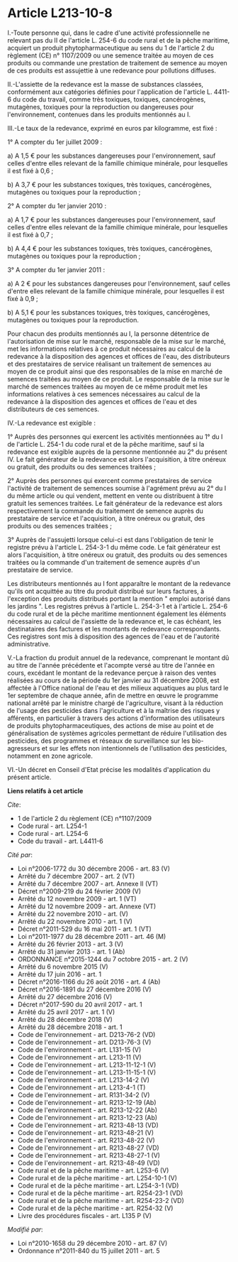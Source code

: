 # Article L213-10-8

I.-Toute personne qui, dans le cadre d'une activité professionnelle ne relevant pas du II de l'article L. 254-6 du code rural
et de la pêche maritime, acquiert un produit phytopharmaceutique au sens du 1 de l'article 2 du règlement (CE) n° 1107/2009
ou une semence traitée au moyen de ces produits ou commande une prestation de traitement de semence au moyen de ces produits
est assujettie à une redevance pour pollutions diffuses. 

II.-L'assiette de la redevance est la masse de substances classées, conformément aux catégories définies pour l'application
de l'article L. 4411-6 du code du travail, comme très toxiques, toxiques, cancérogènes, mutagènes, toxiques pour la
reproduction ou dangereuses pour l'environnement, contenues dans les produits mentionnés au I. 

III.-Le taux de la redevance, exprimé en euros par kilogramme, est fixé : 

1° A compter du 1er juillet 2009 : 

a) A 1,5 € pour les substances dangereuses pour l'environnement, sauf celles d'entre elles relevant de la famille chimique
minérale, pour lesquelles il est fixé à 0,6 ; 

b) A 3,7 € pour les substances toxiques, très toxiques, cancérogènes, mutagènes ou toxiques pour la reproduction ; 

2° A compter du 1er janvier 2010 : 

a) A 1,7 € pour les substances dangereuses pour l'environnement, sauf celles d'entre elles relevant de la famille chimique
minérale, pour lesquelles il est fixé à 0,7 ; 

b) A 4,4 € pour les substances toxiques, très toxiques, cancérogènes, mutagènes ou toxiques pour la reproduction ; 

3° A compter du 1er janvier 2011 : 

a) A 2 € pour les substances dangereuses pour l'environnement, sauf celles d'entre elles relevant de la famille chimique
minérale, pour lesquelles il est fixé à 0,9 ; 

b) A 5,1 € pour les substances toxiques, très toxiques, cancérogènes, mutagènes ou toxiques pour la reproduction. 

Pour chacun des produits mentionnés au I, la personne détentrice de l'autorisation de mise sur le marché, responsable de la
mise sur le marché, met les informations relatives à ce produit nécessaires au calcul de la redevance à la disposition des
agences et offices de l'eau, des distributeurs et des prestataires de service réalisant un traitement de semences au moyen de
ce produit ainsi que des responsables de la mise en marché de semences traitées au moyen de ce produit. Le responsable de la
mise sur le marché de semences traitées au moyen de ce même produit met les informations relatives à ces semences nécessaires
au calcul de la redevance à la disposition des agences et offices de l'eau et des distributeurs de ces semences. 

IV.-La redevance est exigible : 

1° Auprès des personnes qui exercent les activités mentionnées au 1° du I de l'article L. 254-1 du code rural et de la pêche
maritime, sauf si la redevance est exigible auprès de la personne mentionnée au 2° du présent IV. Le fait générateur de la
redevance est alors l'acquisition, à titre onéreux ou gratuit, des produits ou des semences traitées ; 

2° Auprès des personnes qui exercent comme prestataires de service l'activité de traitement de semences soumise à l'agrément
prévu au 2° du I du même article ou qui vendent, mettent en vente ou distribuent à titre gratuit les semences traitées. Le
fait générateur de la redevance est alors respectivement la commande du traitement de semence auprès du prestataire de
service et l'acquisition, à titre onéreux ou gratuit, des produits ou des semences traitées ; 

3° Auprès de l'assujetti lorsque celui-ci est dans l'obligation de tenir le registre prévu à l'article L. 254-3-1 du même
code. Le fait générateur est alors l'acquisition, à titre onéreux ou gratuit, des produits ou des semences traitées ou la
commande d'un traitement de semence auprès d'un prestataire de service. 

Les distributeurs mentionnés au I font apparaître le montant de la redevance qu'ils ont acquittée au titre du produit
distribué sur leurs factures, à l'exception des produits distribués portant la mention " emploi autorisé dans les jardins ".
Les registres prévus à l'article L. 254-3-1 et à l'article L. 254-6 du code rural et de la pêche maritime mentionnent
également les éléments nécessaires au calcul de l'assiette de la redevance et, le cas échéant, les destinataires des factures
et les montants de redevance correspondants. Ces registres sont mis à disposition des agences de l'eau et de l'autorité
administrative. 

V.-La fraction du produit annuel de la redevance, comprenant le montant dû au titre de l'année précédente et l'acompte versé
au titre de l'année en cours, excédant le montant de la redevance perçue à raison des ventes réalisées au cours de la période
du 1er janvier au 31 décembre 2008, est affectée à l'Office national de l'eau et des milieux aquatiques au plus tard le 1er
septembre de chaque année, afin de mettre en œuvre le programme national arrêté par le ministre chargé de l'agriculture,
visant à la réduction de l'usage des pesticides dans l'agriculture et à la maîtrise des risques y afférents, en particulier à
travers des actions d'information des utilisateurs de produits phytopharmaceutiques, des actions de mise au point et de
généralisation de systèmes agricoles permettant de réduire l'utilisation des pesticides, des programmes et réseaux de
surveillance sur les bio-agresseurs et sur les effets non intentionnels de l'utilisation des pesticides, notamment en zone
agricole. 

VI.-Un décret en Conseil d'Etat précise les modalités d'application du présent article.

**Liens relatifs à cet article**

_Cite_:

  - 1 de l'article 2 du règlement (CE) n°1107/2009
  - Code rural - art. L254-1
  - Code rural - art. L254-6
  - Code du travail - art. L4411-6

_Cité par_:

  - Loi n°2006-1772 du 30 décembre 2006 - art. 83 (V)
  - Arrêté du 7 décembre 2007 - art. 2 (VT)
  - Arrêté du 7 décembre 2007 - art. Annexe II (VT)
  - Décret n°2009-219 du 24 février 2009 (V)
  - Arrêté du 12 novembre 2009 - art. 1 (VT)
  - Arrêté du 12 novembre 2009 - art. Annexe (VT)
  - Arrêté du 22 novembre 2010 - art. (V)
  - Arrêté du 22 novembre 2010 - art. 1 (V)
  - Décret n°2011-529 du 16 mai 2011 - art. 1 (VT)
  - Loi n°2011-1977 du 28 décembre 2011 - art. 46 (M)
  - Arrêté du 26 février 2013 - art. 3 (V)
  - Arrêté du 31 janvier 2013 - art. 1 (Ab)
  - ORDONNANCE n°2015-1244 du 7 octobre 2015 - art. 2 (V)
  - Arrêté du 6 novembre 2015 (V)
  - Arrêté du 17 juin 2016 - art. 1
  - Décret n°2016-1166 du 26 août 2016 - art. 4 (Ab)
  - Décret n°2016-1891 du 27 décembre 2016 (V)
  - Arrêté du 27 décembre 2016 (V)
  - Décret n°2017-590 du 20 avril 2017 - art. 1
  - Arrêté du 25 avril 2017 - art. 1 (V)
  - Arrêté du 28 décembre 2018 (V)
  - Arrêté du 28 décembre 2018 - art. 1
  - Code de l'environnement - art. D213-76-2 (VD)
  - Code de l'environnement - art. D213-76-3 (V)
  - Code de l'environnement - art. L131-15 (V)
  - Code de l'environnement - art. L213-11 (V)
  - Code de l'environnement - art. L213-11-12-1 (V)
  - Code de l'environnement - art. L213-11-15-1 (V)
  - Code de l'environnement - art. L213-14-2 (V)
  - Code de l'environnement - art. L213-4-1 (T)
  - Code de l'environnement - art. R131-34-2 (V)
  - Code de l'environnement - art. R213-12-19 (Ab)
  - Code de l'environnement - art. R213-12-22 (Ab)
  - Code de l'environnement - art. R213-12-23 (Ab)
  - Code de l'environnement - art. R213-48-13 (VD)
  - Code de l'environnement - art. R213-48-21 (V)
  - Code de l'environnement - art. R213-48-22 (V)
  - Code de l'environnement - art. R213-48-27 (VD)
  - Code de l'environnement - art. R213-48-27-1 (V)
  - Code de l'environnement - art. R213-48-49 (VD)
  - Code rural et de la pêche maritime - art. L253-6 (V)
  - Code rural et de la pêche maritime - art. L254-10-1 (V)
  - Code rural et de la pêche maritime - art. L254-3-1 (VD)
  - Code rural et de la pêche maritime - art. R254-23-1 (VD)
  - Code rural et de la pêche maritime - art. R254-23-2 (VD)
  - Code rural et de la pêche maritime - art. R254-32 (V)
  - Livre des procédures fiscales - art. L135 P (V)

_Modifié par_:

  - Loi n°2010-1658 du 29 décembre 2010 - art. 87 (V)
  - Ordonnance n°2011-840 du 15 juillet 2011 - art. 5
